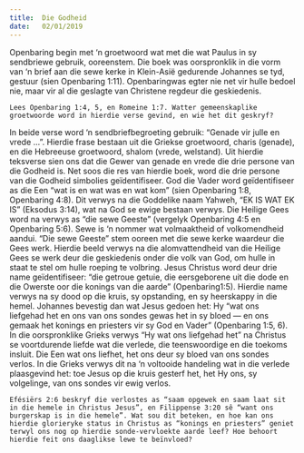 ```yaml
---
title:  Die Godheid
date:   02/01/2019
---
```


Openbaring begin met ‘n groetwoord wat met die wat Paulus in sy sendbriewe gebruik, ooreenstem. Die boek was oorspronklik in die vorm van ‘n brief aan die sewe kerke in Klein-Asië gedurende Johannes se tyd, gestuur (sien Openbaring 1:11). Openbaringwas egter nie net vir hulle bedoel nie, maar vir al die geslagte van Christene regdeur die geskiedenis. 

`Lees Openbaring 1:4, 5, en Romeine 1:7. Watter gemeenskaplike groetwoorde word in hierdie verse gevind, en wie het dit geskryf?` 

In beide verse word ‘n sendbriefbegroeting gebruik: “Genade vir julle en vrede ...”. Hierdie frase bestaan uit die Griekse groetwoord, charis (genade), en die Hebreeuse groetwoord, shalom (vrede, welstand). Uit hierdie teksverse sien ons dat die Gewer van genade en vrede die drie persone van die Godheid is. Net soos die res van hierdie boek, word die drie persone van die Godheid simbolies geïdentifiseer. God die Vader word geïdentifiseer as die Een “wat is en wat was en wat kom” (sien Openbaring 1:8, Openbaring 4:8). Dit verwys na die Goddelike naam Yahweh, “EK IS WAT EK IS” (Eksodus 3:14), wat na God se ewige bestaan verwys. Die Heilige Gees word na verwys as “die sewe Geeste” (vergelyk Openbaring 4:5 en Openbaring 5:6). Sewe is ‘n nommer wat volmaaktheid of volkomendheid aandui. “Die sewe Geeste” stem ooreen met die sewe kerke waardeur die Gees werk. Hierdie beeld verwys na die alomvattendheid van die Heilige Gees se werk deur die geskiedenis onder die volk van God, om hulle in staat te stel om hulle roeping te volbring. Jesus Christus word deur drie name geïdentifiseer: “die getroue getuie, die eersgeborene uit die dode en die Owerste oor die konings van die aarde” (Openbaring1:5). Hierdie name verwys na sy dood op die kruis, sy opstanding, en sy heerskappy in die hemel. Johannes bevestig dan wat Jesus gedoen het: Hy “wat ons liefgehad het en ons van ons sondes gewas het in sy bloed — en ons gemaak het konings en priesters vir sy God en Vader” (Openbaring 1:5, 6). In die oorspronklike Grieks verwys “Hy wat ons liefgehad het” na Christus se voortdurende liefde wat die verlede, die teenswoordige en die toekoms insluit. Die Een wat ons liefhet, het ons deur sy bloed van ons sondes verlos. In die Grieks verwys dit na ‘n voltooide handeling wat in die verlede plaasgevind het: toe Jesus op die kruis gesterf het, het Hy ons, sy volgelinge, van ons sondes vir ewig verlos. 

`Efésiërs 2:6 beskryf die verlostes as “saam opgewek en saam laat sit in die hemele in Christus Jesus”, en Filippense 3:20 sê “want ons burgerskap is in die hemele”. Wat sou dit beteken, en hoe kan ons hierdie glorieryke status in Christus as “konings en priesters” geniet terwyl ons nog op hierdie sonde-vervloekte aarde leef? Hoe behoort hierdie feit ons daaglikse lewe te beïnvloed?`